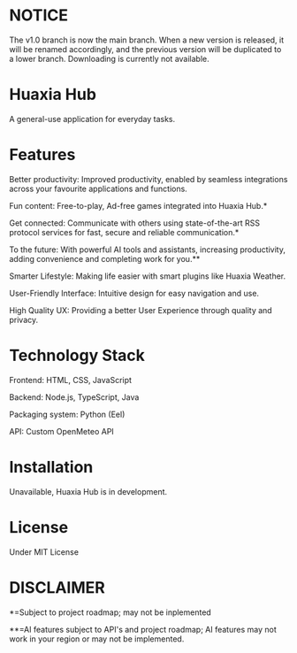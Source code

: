 # NOTICE

The v1.0 branch is now the main branch. When a new version is released, it will be renamed accordingly, and the previous version will be duplicated to a lower branch. Downloading is currently not available.

# Huaxia Hub

A general-use application for everyday tasks.

# Features
Better productivity: Improved productivity, enabled by seamless integrations across your favourite applications and functions.

Fun content: Free-to-play, Ad-free games integrated into Huaxia Hub.*

Get connected: Communicate with others using state-of-the-art RSS
protocol services for fast, secure and reliable communication.*

To the future: With powerful AI tools and assistants, increasing productivity, adding convenience and completing work for you.**

Smarter Lifestyle: Making life easier with smart plugins like Huaxia Weather.

User-Friendly Interface: Intuitive design for easy navigation and use.

High Quality UX: Providing a better User Experience through quality and privacy.

# Technology Stack
Frontend: HTML, CSS, JavaScript

Backend: Node.js, TypeScript, Java

Packaging system: Python (Eel)

API: Custom OpenMeteo API

# Installation

Unavailable, Huaxia Hub is in development.

# License

Under MIT License

# DISCLAIMER

*=Subject to project roadmap; may not be inplemented

**=AI features subject to API's and project roadmap; AI features may not work in your region or may not be implemented.
